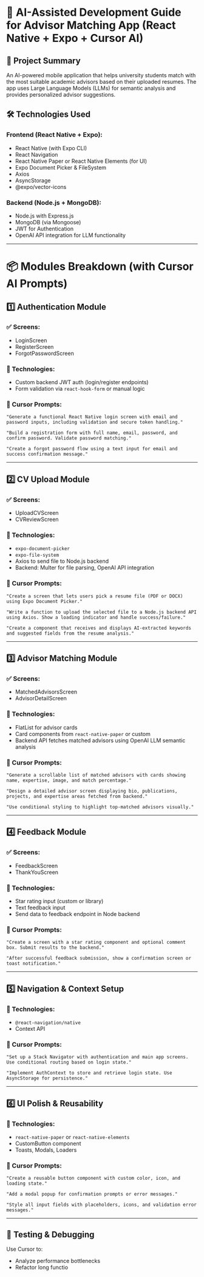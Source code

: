# 🧠 AI-Assisted Development Guide for Advisor Matching App (React Native + Expo + Cursor AI)

## 📌 Project Summary
An AI-powered mobile application that helps university students match with the most suitable academic advisors based on their uploaded resumes. The app uses Large Language Models (LLMs) for semantic analysis and provides personalized advisor suggestions.

## 🛠️ Technologies Used
### Frontend (React Native + Expo):
- React Native (with Expo CLI)
- React Navigation
- React Native Paper or React Native Elements (for UI)
- Expo Document Picker & FileSystem
- Axios
- AsyncStorage
- @expo/vector-icons

### Backend (Node.js + MongoDB):
- Node.js with Express.js
- MongoDB (via Mongoose)
- JWT for Authentication
- OpenAI API integration for LLM functionality

---

# 📦 Modules Breakdown (with Cursor AI Prompts)

## 1️⃣ Authentication Module
### ✅ Screens:
- LoginScreen
- RegisterScreen
- ForgotPasswordScreen

### 📌 Technologies:
- Custom backend JWT auth (login/register endpoints)
- Form validation via `react-hook-form` or manual logic

### 💬 Cursor Prompts:
```
"Generate a functional React Native login screen with email and password inputs, including validation and secure token handling."

"Build a registration form with full name, email, password, and confirm password. Validate password matching."

"Create a forgot password flow using a text input for email and success confirmation message."
```

---

## 2️⃣ CV Upload Module
### ✅ Screens:
- UploadCVScreen
- CVReviewScreen

### 📌 Technologies:
- `expo-document-picker`
- `expo-file-system`
- Axios to send file to Node.js backend
- Backend: Multer for file parsing, OpenAI API integration

### 💬 Cursor Prompts:
```
"Create a screen that lets users pick a resume file (PDF or DOCX) using Expo Document Picker."

"Write a function to upload the selected file to a Node.js backend API using Axios. Show a loading indicator and handle success/failure."

"Create a component that receives and displays AI-extracted keywords and suggested fields from the resume analysis."
```

---

## 3️⃣ Advisor Matching Module
### ✅ Screens:
- MatchedAdvisorsScreen
- AdvisorDetailScreen

### 📌 Technologies:
- FlatList for advisor cards
- Card components from `react-native-paper` or custom
- Backend API fetches matched advisors using OpenAI LLM semantic analysis

### 💬 Cursor Prompts:
```
"Generate a scrollable list of matched advisors with cards showing name, expertise, image, and match percentage."

"Design a detailed advisor screen displaying bio, publications, projects, and expertise areas fetched from backend."

"Use conditional styling to highlight top-matched advisors visually."
```

---

## 4️⃣ Feedback Module
### ✅ Screens:
- FeedbackScreen
- ThankYouScreen

### 📌 Technologies:
- Star rating input (custom or library)
- Text feedback input
- Send data to feedback endpoint in Node backend

### 💬 Cursor Prompts:
```
"Create a screen with a star rating component and optional comment box. Submit results to the backend."

"After successful feedback submission, show a confirmation screen or toast notification."
```

---

## 5️⃣ Navigation & Context Setup
### 📌 Technologies:
- `@react-navigation/native`
- Context API

### 💬 Cursor Prompts:
```
"Set up a Stack Navigator with authentication and main app screens. Use conditional routing based on login state."

"Implement AuthContext to store and retrieve login state. Use AsyncStorage for persistence."
```

---

## 6️⃣ UI Polish & Reusability
### 📌 Technologies:
- `react-native-paper` or `react-native-elements`
- CustomButton component
- Toasts, Modals, Loaders

### 💬 Cursor Prompts:
```
"Create a reusable button component with custom color, icon, and loading state."

"Add a modal popup for confirmation prompts or error messages."

"Style all input fields with placeholders, icons, and validation error messages."
```

---

## 🧪 Testing & Debugging
Use Cursor to:
- Analyze performance bottlenecks
- Refactor long functio